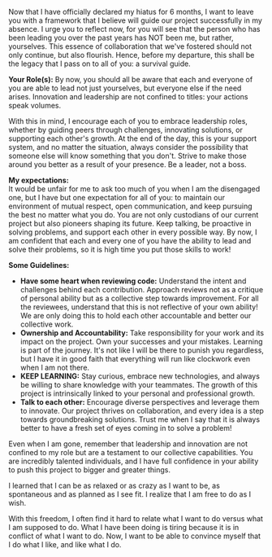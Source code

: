 Now that I have officially declared my hiatus for 6 months, I want to leave you with a framework that I believe will guide our project successfully in my absence. I urge you to reflect now, for you will see that the person who has been leading you over the past years has NOT been me, but rather, yourselves. This essence of collaboration that we've fostered should not only continue, but also flourish. Hence, before my departure, this shall be the legacy that I pass on to all of you: a survival guide.

**Your Role(s):**
By now, you should all be aware that each and everyone of you are able to lead not just yourselves, but everyone else if the need arises. Innovation and leadership are not confined to titles: your actions speak volumes.

With this in mind, I encourage each of you to embrace leadership roles, whether by guiding peers through challenges, innovating solutions, or supporting each other's growth. At the end of the day, this is your support system, and no matter the situation, always consider the possibility that someone else will know something that you don't. Strive to make those around you better as a result of your presence. Be a leader, not a boss.

**My expectations:**  
It would be unfair for me to ask too much of you when I am the disengaged one, but I have but one expectation for all of you: to maintain our environment of mutual respect, open communication, and keep pursuing the best no matter what you do. You are not only custodians of our current project but also pioneers shaping its future. Keep talking, be proactive in solving problems, and support each other in every possible way. By now, I am confident that each and every one of you have the ability to lead and solve their problems, so it is high time you put those skills to work!

**Some Guidelines:**  
- **Have some heart when reviewing code:** Understand the intent and challenges behind each contribution. Approach reviews not as a critique of personal ability but as a collective step towards improvement. For all the reviewees, understand that this is not reflective of your own ability! We are only doing this to hold each other accountable and better our collective work.
- **Ownership and Accountability:** Take responsibility for your work and its impact on the project. Own your successes and your mistakes. Learning is part of the journey. It's not like I will be there to punish you regardless, but I have it in good faith that everything will run like clockwork even when I am not there.
- **KEEP LEARNING:** Stay curious, embrace new technologies, and always be willing to share knowledge with your teammates. The growth of this project is intrinsically linked to your personal and professional growth.
- **Talk to each other:** Encourage diverse perspectives and leverage them to innovate. Our project thrives on collaboration, and every idea is a step towards groundbreaking solutions. Trust me when I say that it is always better to have a fresh set of eyes coming in to solve a problem!

Even when I am gone, remember that leadership and innovation are not confined to my role but are a testament to our collective capabilities. You are incredibly talented individuals, and I have full confidence in your ability to push this project to bigger and greater things.


I learned that I can be as relaxed or as crazy as I want to be, as spontaneous and as planned as I see fit. I realize that I am free to do as I wish. 

With this freedom, I often find it hard to relate what I want to do versus what I am supposed to do. What I have been doing is tiring because it is in conflict of what I want to do. Now, I want to be able to convince myself that I do what I like, and like what I do.